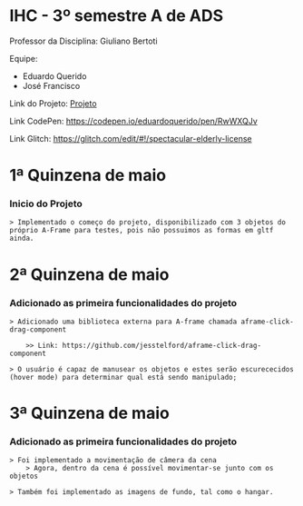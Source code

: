 # IHC - 3º semestre A de ADS

 

Professor da Disciplina: Giuliano Bertoti 

 

Equipe:

 - Eduardo Querido
 - José Francisco

Link do Projeto: [Projeto](https://github.com/eduardoquerido/IHC_fatec/tree/master/projeto)

Link CodePen: https://codepen.io/eduardoquerido/pen/RwWXQJv

Link Glitch: https://glitch.com/edit/#!/spectacular-elderly-license

# 1ª Quinzena de maio

### Inicio do Projeto

	> Implementado o começo do projeto, disponibilizado com 3 objetos do próprio A-Frame para testes, pois não possuimos as formas em gltf ainda.


# 2ª Quinzena de maio

### Adicionado as primeira funcionalidades do projeto

	> Adicionado uma biblioteca externa para A-frame chamada aframe-click-drag-component

		>> Link: https://github.com/jesstelford/aframe-click-drag-component

	> O usuário é capaz de manusear os objetos e estes serão escurececidos (hover mode) para determinar qual está sendo manipulado;

# 3ª Quinzena de maio

### Adicionado as primeira funcionalidades do projeto

	> Foi implementado a movimentação de câmera da cena
		> Agora, dentro da cena é possível movimentar-se junto com os objetos

	> Também foi implementado as imagens de fundo, tal como o hangar.